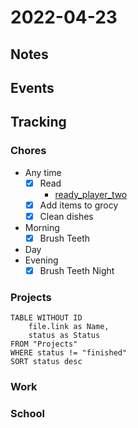 # 2022-04-23
## Notes

## Events

## Tracking
### Chores
- Any time
	- [x] Read
		- [ready_player_two](../Media/Books/ready_player_two.md)
	- [x] Add items to grocy
	- [x] Clean dishes
- Morning
	- [x] Brush Teeth
- Day
- Evening
	- [x] Brush Teeth Night

### Projects
```dataview
TABLE WITHOUT ID
	file.link as Name,
	status as Status
FROM "Projects"
WHERE status != "finished"
SORT status desc
```

### Work

### School

